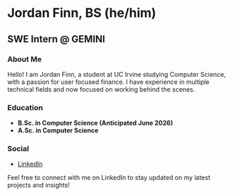 # Jordan Finn, BS (he/him)
## SWE Intern @ GEMINI

### About Me
Hello! I am Jordan Finn, a student at UC Irvine studying Computer Science, with a passion for user focused finance. I have experience in multiple technical fields and now focused on working behind the scenes.

### Education
- **B.Sc. in Computer Science (Anticipated June 2026)** 
- **A.Sc. in Computer Science**

### Social
- [LinkedIn](https://linkedin.com/in/jordan-finn)

Feel free to connect with me on LinkedIn to stay updated on my latest projects and insights!
